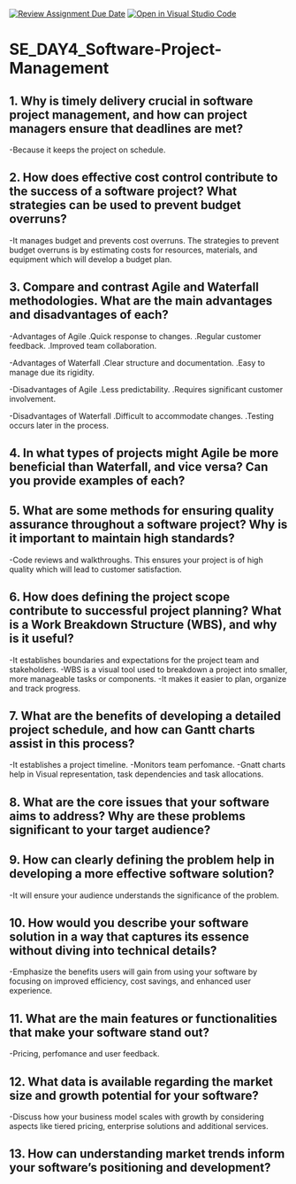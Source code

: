 [![Review Assignment Due Date](https://classroom.github.com/assets/deadline-readme-button-22041afd0340ce965d47ae6ef1cefeee28c7c493a6346c4f15d667ab976d596c.svg)](https://classroom.github.com/a/9pw6JKcu)
[![Open in Visual Studio Code](https://classroom.github.com/assets/open-in-vscode-2e0aaae1b6195c2367325f4f02e2d04e9abb55f0b24a779b69b11b9e10269abc.svg)](https://classroom.github.com/online_ide?assignment_repo_id=15643630&assignment_repo_type=AssignmentRepo)
# SE_DAY4_Software-Project-Management
## 1. Why is timely delivery crucial in software project management, and how can project managers ensure that deadlines are met?
-Because it keeps the project on schedule.
## 2. How does effective cost control contribute to the success of a software project? What strategies can be used to prevent budget overruns?
-It manages budget and prevents cost overruns. The strategies to prevent budget overruns is by estimating costs for resources, materials, and equipment which will develop a budget plan.
## 3. Compare and contrast Agile and Waterfall methodologies. What are the main advantages and disadvantages of each?
-Advantages of Agile
.Quick response to changes.
.Regular customer feedback.
.Improved team collaboration.

-Advantages of Waterfall
.Clear structure and documentation.
.Easy to manage due its rigidity.

-Disadvantages of Agile
.Less predictability.
.Requires significant customer involvement.

-Disadvantages of Waterfall
.Difficult to accommodate changes.
.Testing occurs later in the process.
## 4. In what types of projects might Agile be more beneficial than Waterfall, and vice versa? Can you provide examples of each?

## 5. What are some methods for ensuring quality assurance throughout a software project? Why is it important to maintain high standards?
-Code reviews and walkthroughs. This ensures your project is of high quality which will lead to customer satisfaction.
## 6. How does defining the project scope contribute to successful project planning? What is a Work Breakdown Structure (WBS), and why is it useful?
-It establishes boundaries and expectations for the project team and stakeholders.
-WBS is a visual tool used to breakdown a project into smaller, more manageable tasks or components.
-It makes it easier to plan, organize and track progress.
## 7. What are the benefits of developing a detailed project schedule, and how can Gantt charts assist in this process?
-It establishes a project timeline.
-Monitors team perfomance.
-Gnatt charts help in Visual representation, task dependencies and task allocations.
## 8. What are the core issues that your software aims to address? Why are these problems significant to your target audience?

## 9. How can clearly defining the problem help in developing a more effective software solution?
-It will ensure your audience understands the significance of the problem.
## 10. How would you describe your software solution in a way that captures its essence without diving into technical details?
-Emphasize the benefits users will gain from using your software by focusing on improved efficiency, cost savings, and enhanced user experience.
## 11. What are the main features or functionalities that make your software stand out?
-Pricing, perfomance and user feedback.
## 12. What data is available regarding the market size and growth potential for your software?
-Discuss how your business model scales with growth by considering aspects like tiered pricing, enterprise solutions and additional services.
## 13. How can understanding market trends inform your software’s positioning and development?
